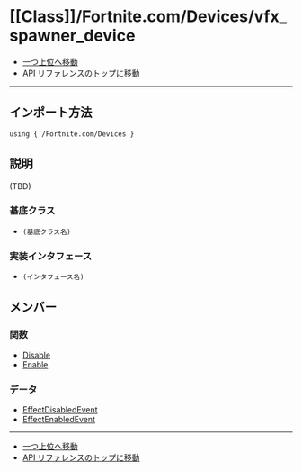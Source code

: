 # [[Class]]/Fortnite.com/Devices/vfx_spawner_device

- [一つ上位へ移動](../main.md)
- [API リファレンスのトップに移動](../../../main.md)

---

## インポート方法

```verse
using { /Fortnite.com/Devices }
```

## 説明

(TBD)

### 基底クラス

- `(基底クラス名)`

### 実装インタフェース

- `(インタフェース名)`

## メンバー

### 関数

- [Disable](./F_Disable/main.md)
- [Enable](./F_Enable/main.md)

### データ

- [EffectDisabledEvent](./D_EffectDisabledEvent/main.md)
- [EffectEnabledEvent](./D_EffectEnabledEvent/main.md)

---

- [一つ上位へ移動](../main.md)
- [API リファレンスのトップに移動](../../../main.md)
